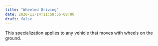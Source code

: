 ```yaml
---
title: "Wheeled Driving"
date: 2020-11-14T11:58:55-08:00
draft: false
---
```


This specialization applies to any vehicle that moves with wheels on the ground.
